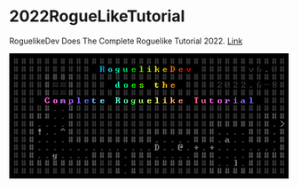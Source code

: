 # 2022RogueLikeTutorial

RoguelikeDev Does The Complete Roguelike Tutorial 2022. [Link](https://www.reddit.com/r/roguelikedev/comments/vhfsda/roguelikedev_does_the_complete_roguelike_tutorial/)

![My Image](FzwmyyE.png)
